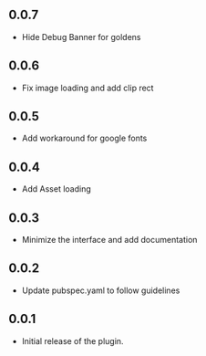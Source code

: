 ## 0.0.7

* Hide Debug Banner for goldens

## 0.0.6

* Fix image loading and add clip rect

## 0.0.5

* Add workaround for google fonts

## 0.0.4

* Add Asset loading

## 0.0.3

* Minimize the interface and add documentation

## 0.0.2

* Update pubspec.yaml to follow guidelines

## 0.0.1

* Initial release of the plugin.

